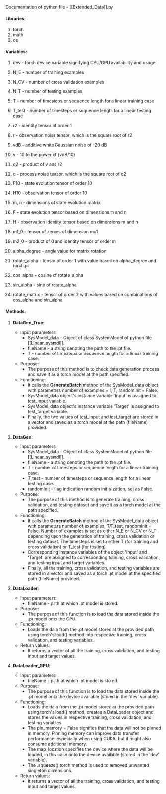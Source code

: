 Documentation of python file - [[Extended_Data]].py


#### Libraries:
1) torch
2) math
3) os


#### Variables:
1) dev - torch device variable signifying CPU/GPU availability and usage

2) N_E - number of training examples
3) N_CV - number of cross validation examples
4) N_T - number of testing examples
5) T - number of timesteps or sequence length for a linear training case
6) T_test - number of timesteps or sequence length for a linear testing case
7) r2 - identity tensor of order 1
8) r - observation noise tensor, which is the square root of r2
9) vdB - additive white Gaussian noise of -20 dB
10) v - 10 to the power of (vdB/10)
11) q2 - product of v and r2
12) q - process noise tensor, which is the square root of q2
13) F10 - state evolution tensor of order 10
14) H10 - observation tensor of order 10
15) m, n - dimensions of state evolution matrix
16) F - state evolution tensor based on dimensions m and n
17) H - observation identity tensor based on dimensions m and n
18) m1_0 - tensor of zeroes of dimension mx1
19) m2_0 - product of 0 and identity tensor of order m

20) alpha_degree - angle value for matrix rotation
21) rotate_alpha - tensor of order 1 with value based on alpha_degree and torch.pi
22) cos_alpha - cosine of rotate_alpha
23) sin_alpha - sine of rotate_alpha
24) rotate_matrix - tensor of order 2 with values based on combinations of cos_alpha and sin_alpha


#### Methods:
1) __DataGen_True__:
	-  Input parameters:
		- SysModel_data - Object of class SystemModel of python file [[Linear_sysmdl]].
		- fileName - a string denoting the path to the .pt file.
		- T - number of timesteps or sequence length for a linear training case.
	- Purpose:
		- The purpose of this method is to check data generation process and save it as a torch model at the path specified.
	- Functioning:
		- It calls the __GenerateBatch__ method of the SysModel_data object with parameters number of examples = 1, T, randomInit = False.
		- SysModel_data object's instance variable 'Input' is assigned to test_input variable.
		- SysModel_data object's instance variable 'Target' is assigned to test_target variable.
		- Finally, the two values of test_input and test_target are stored in a vector and saved as a torch model at the path (fileName) provided.

2) __DataGen__:
	- Input parameters:
		- SysModel_data - Object of class SystemModel of python file [[Linear_sysmdl]].
		- fileName - a string denoting the path to the .pt file.
		- T - number of timesteps or sequence length for a linear training case.
		- T_test - number of timesteps or sequence length for a linear testing case.
		- randomInit - flag indication random initialization, set as False.
	- Purpose:
		- The purpose of this method is to generate training, cross validation, and testing dataset and save it as a torch model at the path specified.
	- Functioning:
		- It calls the __GenerateBatch__ method of the SysModel_data object with parameters number of examples, T/T_test, randomInit = False.  Number of examples is set as either N_E or N_CV or N_T depending upon the generation of training, cross validation or testing dataset. The timesteps is set to either T (for training and cross validation) or T_test (for testing)
		- Corresponding instance variables of the object 'Input' and 'Target' are assigned to corresponding training, cross validation, and testing input and target variables.
		- Finally, all the training, cross validation, and testing variables are stored in a vector and saved as a torch .pt model at the specified path (fileName) provided.

3) __DataLoader__:
	- Input parameters:
		- fileName - path at which .pt model is stored.
	- Purpose:
		- The purpose of this function is to load the data stored inside the .pt model onto the CPU.
	- Functioning:
		- Loads the data from the .pt model stored at the provided path using torch's load() method into respective training, cross validation, and testing variables.
	- Return values:
		- It returns a vector of all the training, cross validation, and testing input and target values.

4) __DataLoader_GPU__:
	- Input parameters:
		- fileName - path at which .pt model is stored.
	- Purpose:
		- The purpose of this function is to load the data stored inside the .pt model onto the device available (stored in the 'dev' variable).
	- Functioning:
		- Loads the data from the .pt model stored at the provided path using torch's load() method, creates a DataLoader object and stores the values in respective training, cross validation, and testing variables.
		- The pin_memory = False signifies that the data will not be pinned in memory. Pinning memory can improve data transfer performance, especially when using CUDA, but it might also consume additional memory.
		- The map_location specifies the device where the data will be loaded, in this case onto the device available (stored in the 'dev' variable).
		- The .squeeze() torch method is used to removed unwanted singleton dimensions.
	- Return values:
		- It returns a vector of all the training, cross validation, and testing input and target values.